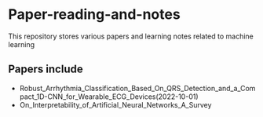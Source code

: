 # Paper-reading-and-notes
This repository stores various papers and learning notes related to machine learning



## Papers include

- Robust_Arrhythmia_Classification_Based_On_QRS_Detection_and_a_Compact_1D-CNN_for_Wearable_ECG_Devices(2022-10-01)
- On_Interpretability_of_Artificial_Neural_Networks_A_Survey

